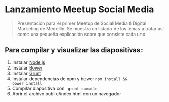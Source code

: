 # Lanzamiento Meetup Social Media
> Presentación para el primer Meetup de Social Media & Digital Marketing de Medellín. Se muestra un listado de los temas a tratar así como una pequeña explicación sobre que consiste cada uno

## Para compilar y visualizar las diapositivas:

1. Instalar [Node.js](http://nodejs.org)
2. Instalar [Bower](http://bower.io)
3. Instalar [Grunt](http://gruntjs.com)
4. Instalar dependencias de npm y bower <code>npm install && bower install </code>
5. Compilar diapositiva con <code> grunt compile</code>
6. Abrir el archivo public/index.html con un navegador
